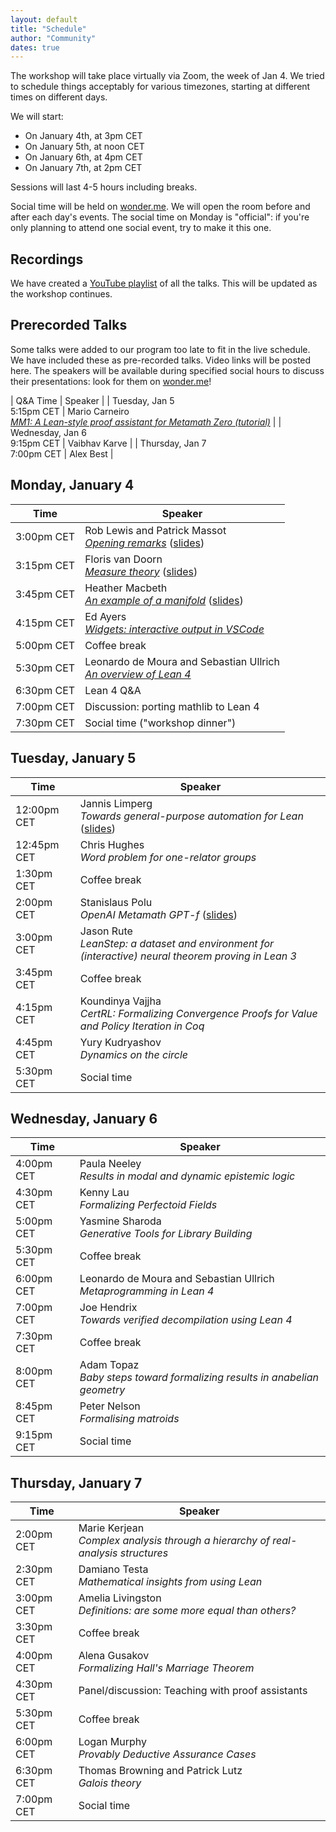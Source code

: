```yaml
---
layout: default
title: "Schedule"
author: "Community"
dates: true
---
```


The workshop will take place virtually via Zoom, the week of Jan 4.
We tried to schedule things acceptably for various timezones,
starting at different times on different days.

We will start:
* On January 4th, at <time datetime="2021-01-04T15:00+01:00">3pm CET</time>
* On January 5th, at <time datetime="2021-01-05T12:00+01:00">noon CET</time>
* On January 6th, at <time datetime="2021-01-06T16:00+01:00">4pm CET</time>
* On January 7th, at <time datetime="2021-01-07T14:00+01:00">2pm CET</time>

Sessions will last 4-5 hours including breaks.

Social time will be held on [wonder.me](https://www.wonder.me/).
We will open the room before and after each day's events.
The social time on Monday is "official":
if you're only planning to attend one social event, try to make it this one.

## Recordings

We have created a [YouTube playlist](https://www.youtube.com/playlist?list=PLlF-CfQhukNnO8z3TcFcoKozif9gbl7Yt) of all the talks.
This will be updated as the workshop continues.

## Prerecorded Talks

Some talks were added to our program too late to fit in the live schedule.
We have included these as pre-recorded talks. Video links will be posted here.
The speakers will be available during specified social hours to discuss their presentations:
look for them on [wonder.me](https://www.wonder.me/)!

| Q&A Time | Speaker |
| Tuesday, Jan 5<br><time datetime="2021-01-04T17:15+01:00">5:15pm CET</time> | Mario Carneiro<br>[*MM1: A Lean-style proof assistant for Metamath Zero (tutorial)*](https://www.youtube.com/watch?v=A7WfrW7-ifw) |
| Wednesday, Jan 6<br><time datetime="2021-01-04T21:15+01:00">9:15pm CET</time> | Vaibhav Karve |
| Thursday, Jan 7<br><time datetime="2021-01-04T19:00+01:00">7:00pm CET</time> | Alex Best |


## Monday, January 4

| Time      | Speaker            |
| --------- | ------------------ |
| <time datetime="2021-01-04T15:00+01:00">3:00pm CET</time> | Rob Lewis and Patrick Massot<br>[*Opening remarks*](https://www.youtube.com/watch?v=33l3gZohI40) ([slides](slides/intro.pdf))|
| <time datetime="2021-01-04T15:15+01:00">3:15pm CET</time> | Floris van Doorn<br>[*Measure theory*](https://www.youtube.com/watch?v=yH3-zE0bYCU) ([slides](slides/floris-measure.pdf)) |
| <time datetime="2021-01-04T15:45+01:00">3:45pm CET</time> | Heather Macbeth<br>[*An example of a manifold*](https://www.youtube.com/watch?v=deppJ2q_5a0) ([slides](slides/Macbeth-slides.pdf)) |
| <time datetime="2021-01-04T16:15+01:00">4:15pm CET</time> | Ed Ayers<br>[*Widgets: interactive output in VSCode*](https://www.youtube.com/watch?v=8NUBQEZYuis) |
| <time datetime="2021-01-04T17:00+01:00">5:00pm CET</time> | Coffee break |
| <time datetime="2021-01-04T17:30+01:00">5:30pm CET</time> | Leonardo de Moura and Sebastian Ullrich<br>[*An overview of Lean 4*](https://www.youtube.com/watch?v=UeGvhfW1v9M) |
| <time datetime="2021-01-04T18:30+01:00">6:30pm CET</time> | Lean 4 Q&A |
| <time datetime="2021-01-04T19:00+01:00">7:00pm CET</time> | Discussion: porting mathlib to Lean 4 |
| <time datetime="2021-01-04T19:30+01:00">7:30pm CET</time> | Social time ("workshop dinner") |

## Tuesday, January 5

| Time      | Speaker            |
| --------- | ------------------ |
| <time datetime="2021-01-04T12:00+01:00">12:00pm CET</time> | Jannis Limperg<br>*Towards general-purpose automation for Lean* ([slides](slides/jannis.pdf))|
| <time datetime="2021-01-04T12:45+01:00">12:45pm CET</time> | Chris Hughes<br>*Word problem for one-relator groups* |
| <time datetime="2021-01-04T13:30+01:00">1:30pm CET</time> | Coffee break |
| <time datetime="2021-01-04T14:00+01:00">2:00pm CET</time> | Stanislaus Polu<br>*OpenAI Metamath GPT-f* ([slides](https://docs.google.com/presentation/d/10XcMLgh7wDRDtcj4FKqgEtqqWzZpkxmLDwpnWPntyP0/edit#slide=id.g97b8cb2395_0_0)) |
| <time datetime="2021-01-04T15:00+01:00">3:00pm CET</time> | Jason Rute<br>*LeanStep: a dataset and environment for (interactive) neural theorem proving in Lean 3* |
| <time datetime="2021-01-04T15:45+01:00">3:45pm CET</time> | Coffee break |
| <time datetime="2021-01-04T16:15+01:00">4:15pm CET</time> | Koundinya Vajjha<br>*CertRL: Formalizing Convergence Proofs for Value and Policy Iteration in Coq* |
| <time datetime="2021-01-04T16:45+01:00">4:45pm CET</time> | Yury Kudryashov<br>*Dynamics on the circle* |
| <time datetime="2021-01-04T17:30+01:00">5:30pm CET</time> | Social time |

## Wednesday, January 6

| Time      | Speaker            |
| --------- | ------------------ |
| <time datetime="2021-01-04T16:00+01:00">4:00pm CET</time> | Paula Neeley<br>*Results in modal and dynamic epistemic logic* |
| <time datetime="2021-01-04T16:30+01:00">4:30pm CET</time> | Kenny Lau<br>*Formalizing Perfectoid Fields* |
| <time datetime="2021-01-04T17:00+01:00">5:00pm CET</time> | Yasmine Sharoda<br>*Generative Tools for Library Building* |
| <time datetime="2021-01-04T17:30+01:00">5:30pm CET</time> | Coffee break |
| <time datetime="2021-01-04T18:00+01:00">6:00pm CET</time> | Leonardo de Moura and Sebastian Ullrich<br>*Metaprogramming in Lean 4* |
| <time datetime="2021-01-04T19:00+01:00">7:00pm CET</time> | Joe Hendrix<br>*Towards verified decompilation using Lean 4* |
| <time datetime="2021-01-04T19:30+01:00">7:30pm CET</time> | Coffee break |
| <time datetime="2021-01-04T20:00+01:00">8:00pm CET</time> | Adam Topaz<br>*Baby steps toward formalizing results in anabelian geometry* |
| <time datetime="2021-01-04T20:45+01:00">8:45pm CET</time> | Peter Nelson<br>*Formalising matroids* |
| <time datetime="2021-01-04T21:15+01:00">9:15pm CET</time> | Social time |

## Thursday, January 7

| Time      | Speaker            |
| --------- | ------------------ |
| <time datetime="2021-01-04T14:00+01:00">2:00pm CET</time> | Marie Kerjean<br>*Complex analysis through a hierarchy of real-analysis structures* |
| <time datetime="2021-01-04T14:30+01:00">2:30pm CET</time> | Damiano Testa<br>*Mathematical insights from using Lean* |
| <time datetime="2021-01-04T15:00+01:00">3:00pm CET</time> | Amelia Livingston<br>*Definitions: are some more equal than others?* |
| <time datetime="2021-01-04T15:30+01:00">3:30pm CET</time> | Coffee break |
| <time datetime="2021-01-04T16:00+01:00">4:00pm CET</time> | Alena Gusakov<br>*Formalizing Hall's Marriage Theorem* |
| <time datetime="2021-01-04T16:30+01:00">4:30pm CET</time> | Panel/discussion: Teaching with proof assistants |
| <time datetime="2021-01-04T17:30+01:00">5:30pm CET</time> | Coffee break |
| <time datetime="2021-01-04T18:00+01:00">6:00pm CET</time> | Logan Murphy<br>*Provably Deductive Assurance Cases* |
| <time datetime="2021-01-04T18:30+01:00">6:30pm CET</time> | Thomas Browning and Patrick Lutz<br>*Galois theory* |
| <time datetime="2021-01-04T19:00+01:00">7:00pm CET</time> | Social time |

